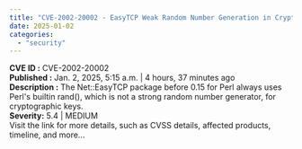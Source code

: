 ```yaml
---
title: "CVE-2002-20002 - EasyTCP Weak Random Number Generation in Crypto Key Generation"
date: 2025-01-02
categories: 
  - "security"
---
```


**CVE ID :** CVE-2002-20002  
**Published :** Jan. 2, 2025, 5:15 a.m. | 4 hours, 37 minutes ago  
**Description :** The Net::EasyTCP package before 0.15 for Perl always uses Perl's builtin rand(), which is not a strong random number generator, for cryptographic keys.  
**Severity:** 5.4 | MEDIUM  
Visit the link for more details, such as CVSS details, affected products, timeline, and more...

